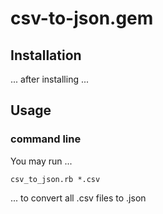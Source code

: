 # csv-to-json.gem

## Installation
... after installing ...

## Usage
### command line

You may run ...

    csv_to_json.rb *.csv

... to convert all .csv files to .json
